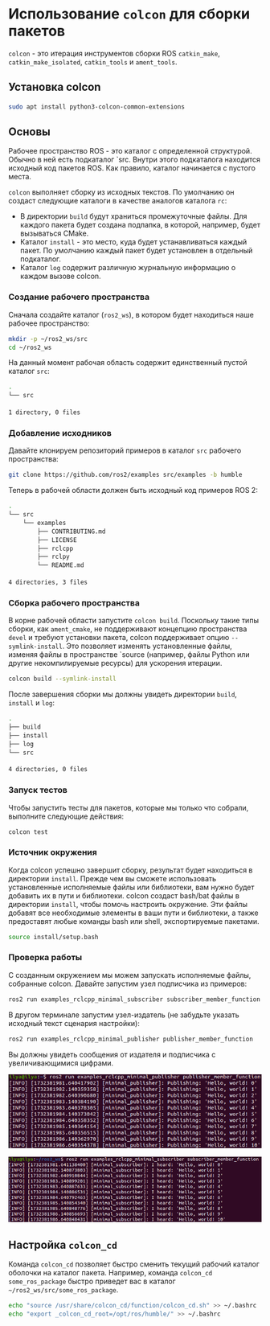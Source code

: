 # Использование `colcon` для сборки пакетов

`colcon` - это итерация инструментов сборки ROS `catkin_make`, `catkin_make_isolated`, `catkin_tools` и `ament_tools`.

## Установка colcon

```bash
sudo apt install python3-colcon-common-extensions
```
## Основы

Рабочее пространство ROS - это каталог с определенной структурой. Обычно в ней есть подкаталог `src. Внутри этого подкаталога находится исходный код пакетов ROS. Как правило, каталог начинается с пустого места.

`colcon` выполняет сборку из исходных текстов. По умолчанию он создаст следующие каталоги в качестве аналогов каталога `rc`:

- В директории `build` будут храниться промежуточные файлы. Для каждого пакета будет создана подпапка, в которой, например, будет вызываться CMake.
- Каталог `install` - это место, куда будет устанавливаться каждый пакет. По умолчанию каждый пакет будет установлен в отдельный подкаталог.
- Каталог `log` содержит различную журнальную информацию о каждом вызове colcon.

### Создание рабочего пространства

Сначала создайте каталог (`ros2_ws`), в котором будет находиться наше рабочее пространство:

```bash
mkdir -p ~/ros2_ws/src
cd ~/ros2_ws
```
На данный момент рабочая область содержит единственный пустой каталог `src`:

```bash
.
└── src

1 directory, 0 files
```

### Добавление исходников

Давайте клонируем репозиторий примеров в каталог `src` рабочего пространства:

```bash
git clone https://github.com/ros2/examples src/examples -b humble
```
Теперь в рабочей области должен быть исходный код примеров ROS 2:

```bash
.
└── src
    └── examples
        ├── CONTRIBUTING.md
        ├── LICENSE
        ├── rclcpp
        ├── rclpy
        └── README.md

4 directories, 3 files
```

### Сборка рабочего пространства

В корне рабочей области запустите `colcon build`. Поскольку такие типы сборки, как `ament_cmake`, не поддерживают концепцию пространства `devel` и требуют установки пакета, colcon поддерживает опцию `--symlink-install`. Это позволяет изменять установленные файлы, изменяя файлы в пространстве `source (например, файлы Python или другие некомпилируемые ресурсы) для ускорения итерации.

```bash
colcon build --symlink-install
```

После завершения сборки мы должны увидеть директории `build`, `install` и `log`:

```bash
.
├── build
├── install
├── log
└── src

4 directories, 0 files
```

### Запуск тестов

Чтобы запустить тесты для пакетов, которые мы только что собрали, выполните следующие действия:

```bash
colcon test
```

### Источник окружения

Когда colcon успешно завершит сборку, результат будет находиться в директории `install`. Прежде чем вы сможете использовать установленные исполняемые файлы или библиотеки, вам нужно будет добавить их в пути и библиотеки. colcon создаст bash/bat файлы в директории `install`, чтобы помочь настроить окружение. Эти файлы добавят все необходимые элементы в ваши пути и библиотеки, а также предоставят любые команды bash или shell, экспортируемые пакетами.

```bash
source install/setup.bash
```

### Проверка работы

С созданным окружением мы можем запускать исполняемые файлы, собранные colcon. Давайте запустим узел подписчика из примеров:

```bash
ros2 run examples_rclcpp_minimal_subscriber subscriber_member_function
```

В другом терминале запустим узел-издатель (не забудьте указать исходный текст сценария настройки):

```bash
ros2 run examples_rclcpp_minimal_publisher publisher_member_function
```

Вы должны увидеть сообщения от издателя и подписчика с увеличивающимися цифрами.

![001](images/001.png)

![002](images/002.png)

## Настройка `colcon_cd`

Команда `colcon_cd` позволяет быстро сменить текущий рабочий каталог оболочки на каталог пакета. Например, команда `colcon_cd some_ros_package` быстро приведет вас в каталог `~/ros2_ws/src/some_ros_package`.

```bash
echo "source /usr/share/colcon_cd/function/colcon_cd.sh" >> ~/.bashrc
echo "export _colcon_cd_root=/opt/ros/humble/" >> ~/.bashrc
```
